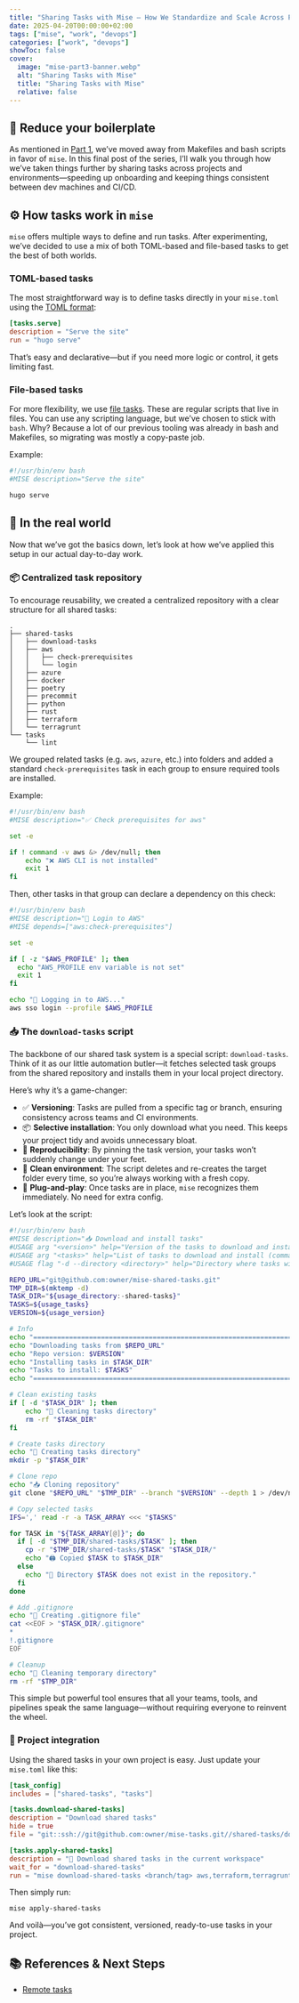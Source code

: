 ```yaml
---
title: "Sharing Tasks with Mise – How We Standardize and Scale Across Projects"
date: 2025-04-20T00:00:00+02:00
tags: ["mise", "work", "devops"]
categories: ["work", "devops"]
showToc: false
cover:
  image: "mise-part3-banner.webp"
  alt: "Sharing Tasks with Mise"
  title: "Sharing Tasks with Mise"
  relative: false
---
```


## 🧼 Reduce your boilerplate

As mentioned in [Part 1](/posts/2025/04/how-we-use-mise-at-work-part-1), we’ve moved away from Makefiles and bash scripts in favor of `mise`. In this final post of the series, I’ll walk you through how we’ve taken things further by sharing tasks across projects and environments—speeding up onboarding and keeping things consistent between dev machines and CI/CD.

## ⚙️ How tasks work in `mise`

`mise` offers multiple ways to define and run tasks. After experimenting, we’ve decided to use a mix of both TOML-based and file-based tasks to get the best of both worlds.

### TOML-based tasks

The most straightforward way is to define tasks directly in your `mise.toml` using the [TOML format](https://mise.jdx.dev/tasks/toml-tasks.html):

```toml
[tasks.serve]
description = "Serve the site"
run = "hugo serve"
```

That’s easy and declarative—but if you need more logic or control, it gets limiting fast.

### File-based tasks

For more flexibility, we use [file tasks](https://mise.jdx.dev/tasks/file-tasks.html). These are regular scripts that live in files. You can use any scripting language, but we’ve chosen to stick with `bash`. Why? Because a lot of our previous tooling was already in bash and Makefiles, so migrating was mostly a copy-paste job.

Example:

```bash
#!/usr/bin/env bash
#MISE description="Serve the site"

hugo serve
```

## 💼 In the real world

Now that we’ve got the basics down, let’s look at how we’ve applied this setup in our actual day-to-day work.

### 📦 Centralized task repository

To encourage reusability, we created a centralized repository with a clear structure for all shared tasks:

```shell
.
├── shared-tasks
│   ├── download-tasks
│   ├── aws
│   │   ├── check-prerequisites
│   │   └── login
│   ├── azure
│   ├── docker
│   ├── poetry
│   ├── precommit
│   ├── python
│   ├── rust
│   ├── terraform
│   └── terragrunt
└── tasks
    └── lint
```

We grouped related tasks (e.g. `aws`, `azure`, etc.) into folders and added a standard `check-prerequisites` task in each group to ensure required tools are installed.

Example:

```bash
#!/usr/bin/env bash
#MISE description="✅ Check prerequisites for aws"

set -e

if ! command -v aws &> /dev/null; then
    echo "❌ AWS CLI is not installed"
    exit 1
fi
```

Then, other tasks in that group can declare a dependency on this check:

```bash
#!/usr/bin/env bash
#MISE description="🔑 Login to AWS"
#MISE depends=["aws:check-prerequisites"]

set -e

if [ -z "$AWS_PROFILE" ]; then
  echo "AWS_PROFILE env variable is not set"
  exit 1
fi

echo "🔑 Logging in to AWS..."
aws sso login --profile $AWS_PROFILE
```

### 📥 The `download-tasks` script

The backbone of our shared task system is a special script: `download-tasks`. Think of it as our little automation butler—it fetches selected task groups from the shared repository and installs them in your local project directory.

Here’s why it’s a game-changer:

- ✅ **Versioning**: Tasks are pulled from a specific tag or branch, ensuring consistency across teams and CI environments.
- 📦 **Selective installation**: You only download what you need. This keeps your project tidy and avoids unnecessary bloat.
- 🔄 **Reproducibility**: By pinning the task version, your tasks won’t suddenly change under your feet.
- 🧹 **Clean environment**: The script deletes and re-creates the target folder every time, so you’re always working with a fresh copy.
- 🧩 **Plug-and-play**: Once tasks are in place, `mise` recognizes them immediately. No need for extra config.

Let’s look at the script:

```bash
#!/usr/bin/env bash
#MISE description="📥 Download and install tasks"
#USAGE arg "<version>" help="Version of the tasks to download and install"
#USAGE arg "<tasks>" help="List of tasks to download and install (comma separated)"
#USAGE flag "-d --directory <directory>" help="Directory where tasks will be installed (default: shared-tasks)"

REPO_URL="git@github.com:owner/mise-shared-tasks.git"
TMP_DIR=$(mktemp -d)
TASK_DIR="${usage_directory:-shared-tasks}"
TASKS=${usage_tasks}
VERSION=${usage_version}

# Info
echo "========================================================================================================================"
echo "Downloading tasks from $REPO_URL"
echo "Repo version: $VERSION"
echo "Installing tasks in $TASK_DIR"
echo "Tasks to install: $TASKS"
echo "========================================================================================================================"

# Clean existing tasks
if [ -d "$TASK_DIR" ]; then
    echo "🧹 Cleaning tasks directory"
    rm -rf "$TASK_DIR"
fi

# Create tasks directory
echo "📁 Creating tasks directory"
mkdir -p "$TASK_DIR"

# Clone repo
echo "📥 Cloning repository"
git clone "$REPO_URL" "$TMP_DIR" --branch "$VERSION" --depth 1 > /dev/null 2>&1

# Copy selected tasks
IFS=',' read -r -a TASK_ARRAY <<< "$TASKS"

for TASK in "${TASK_ARRAY[@]}"; do
  if [ -d "$TMP_DIR/shared-tasks/$TASK" ]; then
    cp -r "$TMP_DIR/shared-tasks/$TASK" "$TASK_DIR/"
    echo "🖨️ Copied $TASK to $TASK_DIR"
  else
    echo "🚨 Directory $TASK does not exist in the repository."
  fi
done

# Add .gitignore
echo "🤷 Creating .gitignore file"
cat <<EOF > "$TASK_DIR/.gitignore"
*
!.gitignore
EOF

# Cleanup
echo "🧹 Cleaning temporary directory"
rm -rf "$TMP_DIR"
```

This simple but powerful tool ensures that all your teams, tools, and pipelines speak the same language—without requiring everyone to reinvent the wheel.

### 📁 Project integration

Using the shared tasks in your own project is easy. Just update your `mise.toml` like this:

```toml
[task_config]
includes = ["shared-tasks", "tasks"]

[tasks.download-shared-tasks]
description = "Download shared tasks"
hide = true
file = "git::ssh://git@github.com:owner/mise-tasks.git//shared-tasks/download-tasks?ref=<branch/tag>"

[tasks.apply-shared-tasks]
description = "📩 Download shared tasks in the current workspace"
wait_for = "download-shared-tasks"
run = "mise download-shared-tasks <branch/tag> aws,terraform,terragrunt"
```

Then simply run:

```shell
mise apply-shared-tasks
```

And voilà—you’ve got consistent, versioned, ready-to-use tasks in your project.

## 📚 References & Next Steps

- [Remote tasks](https://mise.jdx.dev/tasks/toml-tasks.html#remote-tasks)
